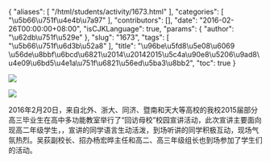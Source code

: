 {
    "aliases": [
        "/html/students/activity/1673.html"
    ],
    "categories": [
        "\u5b66\u751f\u4e4b\u7a97"
    ],
    "contributors": [],
    "date": "2016-02-26T00:00:00+08:00",
    "isCJKLanguage": true,
    "params": {
        "author": "\u62db\u751f\u529e"
    },
    "slug": "1673",
    "tags": [
        "\u5b66\u751f\u6d3b\u52a8"
    ],
    "title": "\u96be\u5fd8\u5e08\u6069  \u56de\u8bbf\u6bcd\u6821\u2014\u20142015\u5c4a\u90e8\u5206\u9ad8\u4e09\u6bd5\u4e1a\u751f\u6821\u56ed\u5ba3\u8bb2",
    "toc": true
}

![](https://cdn.tfls.online/mirror/full/3aeb4746f6768c45dbe7f294f6f6c1d7274e413e.jpg)




![](https://cdn.tfls.online/mirror/full/59cca2e8214ed5a005d2c738a5c0e8e81e04d175.jpg)







2016年2月20日，来自北外、浙大、同济、暨南和天大等高校的我校2015届部分高三毕业生在高中多功能教室举行了“回访母校”校园宣讲活动，此次宣讲主要面向现高二年级学生，，宣讲的同学语言生动活泼，到场听讲的同学积极互动，现场气氛热烈。吴荻副校长、招办杨宏晔主任和高二、高三年级组长也到场参加了学生们的活动。




